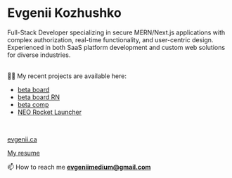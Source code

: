 <h1>Evgenii Kozhushko</h1>
<p>Full-Stack Developer specializing in secure MERN/Next.js applications with complex authorization,
real-time functionality, and user-centric design. Experienced in both SaaS platform development
and custom web solutions for diverse industries.</p>

<br>
👨‍💻 My recent projects are available here:
<br>

- [beta board](https://pangeas.netlify.app/)
- [beta board RN](https://github.com/evgeniikozhushko/beta-board-rn)
- [beta comp](https://beta-comp.onrender.com)
- [NEO Rocket Launcher](https://neo-rocket-launch.onrender.com)
<br>

[evgenii.ca](https://evgenii-ca.onrender.com/)
<br>

[My resume](https://evgeniikozhushko.github.io/)
<br>

📫 How to reach me **evgeniimedium@gmail.com**


